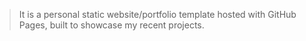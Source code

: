 > It is a personal static website/portfolio template hosted with GitHub Pages, built to showcase my recent projects. 